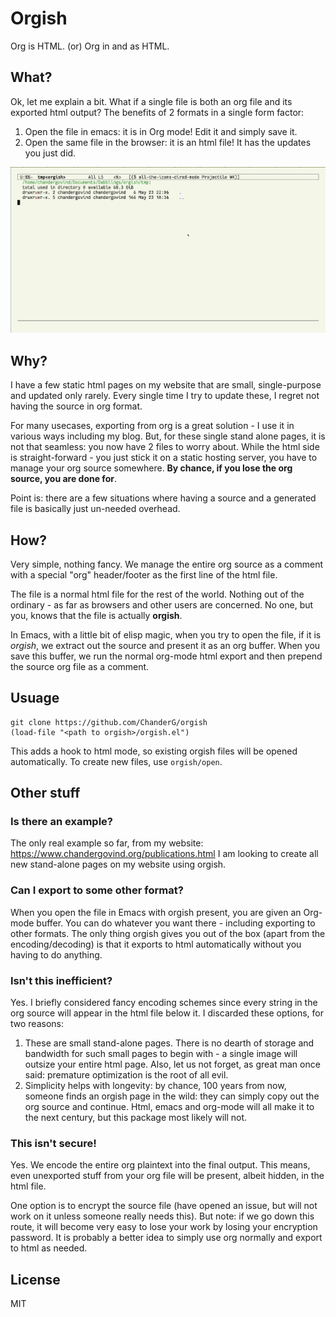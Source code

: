 # Orgish

Org is HTML. (or) Org in and as HTML.

## What?

Ok, let me explain a bit. What if a single file is both an org file and its exported html output? The benefits of 2 formats in a single form factor:

1. Open the file in emacs: it is in Org mode! Edit it and simply save it.
2. Open the same file in the browser: it is an html file! It has the updates you just did.

![demo of orgish](demo.gif)

## Why?

I have a few static html pages on my website that are small, single-purpose and updated only rarely. Every single time I try to update these, I regret not having the source in org format.

For many usecases, exporting from org is a great solution - I use it in various ways including my blog. But, for these single stand alone pages, it is not that seamless: you now have 2 files to worry about. While the html side is straight-forward - you just stick it on a static hosting server, you have to manage your org source somewhere. **By chance, if you lose the org source, you are done for**.

Point is: there are a few situations where having a source and a generated file is basically just un-needed overhead.

## How?

Very simple, nothing fancy. We manage the entire org source as a comment with a special "org" header/footer as the first line of the html file.

The file is a normal html file for the rest of the world. Nothing out of the ordinary - as far as browsers and other users are concerned. No one, but you, knows that the file is actually **orgish**.

In Emacs, with a little bit of elisp magic, when you try to open the file, if it is *orgish*, we extract out the source and present it as an org buffer. When you save this buffer, we run the normal org-mode html export and then prepend the source org file as a comment.

## Usuage

```
git clone https://github.com/ChanderG/orgish
(load-file "<path to orgish>/orgish.el")
```
This adds a hook to html mode, so existing orgish files will be opened automatically. To create new files, use `orgish/open`.

## Other stuff

### Is there an example?

The only real example so far, from my website: https://www.chandergovind.org/publications.html
I am looking to create all new stand-alone pages on my website using orgish.

### Can I export to some other format?

When you open the file in Emacs with orgish present, you are given an Org-mode buffer. You can do whatever you want there - including exporting to other formats. The only thing orgish gives you out of the box (apart from the encoding/decoding) is that it exports to html automatically without you having to do anything.

### Isn't this inefficient?

Yes. I briefly considered fancy encoding schemes since every string in the org source will appear in the html file below it. I discarded these options, for two reasons:

1. These are small stand-alone pages. There is no dearth of storage and bandwidth for such small pages to begin with - a single image will outsize your entire html page. Also, let us not forget, as great man once said: premature optimization is the root of all evil.
2. Simplicity helps with longevity: by chance, 100 years from now, someone finds an orgish page in the wild: they can simply copy out the org source and continue. Html, emacs and org-mode will all make it to the next century, but this package most likely will not.

### This isn't secure!

Yes. We encode the entire org plaintext into the final output. This means, even unexported stuff from your org file will be present, albeit hidden, in the html file.

One option is to encrypt the source file (have opened an issue, but will not work on it unless someone really needs this). But note: if we go down this route, it will become very easy to lose your work by losing your encryption password. It is probably a better idea to simply use org normally and export to html as needed.

## License

MIT
